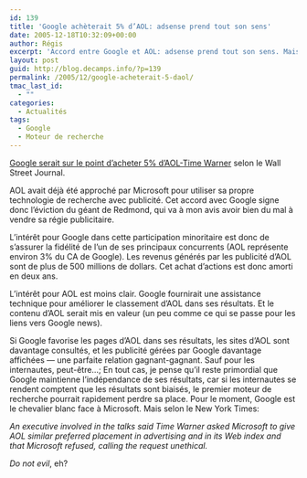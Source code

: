 ```yaml
---
id: 139
title: 'Google achèterait 5% d’AOL: adsense prend tout son sens'
date: 2005-12-18T10:32:09+00:00
author: Régis
excerpt: 'Accord entre Google et AOL: adsense prend tout son sens. Mais Google met en jeu sa réputation: va-t-il rester un moteur de recherche crédible après cet accord?'
layout: post
guid: http://blog.decamps.info/?p=139
permalink: /2005/12/google-acheterait-5-daol/
tmac_last_id:
  - ""
categories:
  - Actualités
tags:
  - Google
  - Moteur de recherche
---
```

[Google serait sur le point d’acheter 5% d’AOL-Time Warner](http://today.reuters.fr/news/newsArticle.aspx?type=businessNews&storyID=2005-12-17T095531Z_01_VAN735722_RTRIDST_0_OFRBS-TIME-WARNER-GOOGLE-20051217.XML) selon le Wall Street Journal.

AOL avait déjà été approché par Microsoft pour utiliser sa propre technologie de recherche avec publicité. Cet accord avec Google signe donc l’éviction du géant de Redmond, qui va à mon avis avoir bien du mal à vendre sa régie publicitaire.

L’intérêt pour Google dans cette participation minoritaire est donc de s’assurer la fidélité de l’un de ses principaux concurrents (AOL représente environ 3% du CA de Google). Les revenus générés par les publicité d’AOL sont de plus de 500 millions de dollars. Cet achat d’actions est donc amorti en deux ans.

L’intérêt pour AOL est moins clair. Google fournirait une assistance technique pour améliorer le classement d’AOL dans ses résultats. Et le contenu d’AOL serait mis en valeur (un peu comme ce qui se passe pour les liens vers Google news).

Si Google favorise les pages d’AOL dans ses résultats, les sites d’AOL sont davantage consultés, et les publicité gérées par Google davantage affichées &#8212; une parfaite relation gagnant-gagnant. Sauf pour les internautes, peut-être…; En tout cas, je pense qu’il reste primordial que Google maintienne l’indépendance de ses résultats, car si les internautes se rendent comptent que les résultats sont biaisés, le premier moteur de recherche pourrait rapidement perdre sa place. Pour le moment, Google est le chevalier blanc face à Microsoft. Mais selon le New York Times:
  
_An executive involved in the talks said Time Warner asked Microsoft to give AOL similar preferred placement in advertising and in its Web index and that Microsoft refused, calling the request unethical._

_Do not evil_, eh?
